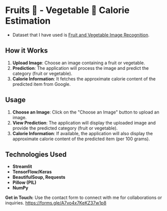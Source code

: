 # Fruits 🍉 - Vegetable 🥕 Calorie Estimation

- Dataset that I have used is [Fruit and Vegetable Image Recognition](https://www.kaggle.com/kritikseth/fruit-and-vegetable-image-recognition).

## How it Works
1. **Upload Image**: Choose an image containing a fruit or vegetable.
2. **Prediction**: The application will process the image and predict the category (fruit or vegetable).
3. **Calorie Information**: It fetches the approximate calorie content of the predicted item from Google.

## Usage
1. **Choose an Image**: Click on the "Choose an Image" button to upload an image.
2. **View Prediction**: The application will display the uploaded image and provide the predicted category (fruit or vegetable).
3. **Calorie Information**: If available, the application will also display the approximate calorie content of the predicted item (per 100 grams).

## Technologies Used
- **Streamlit**
- **TensorFlow/Keras**
- **BeautifulSoup, Requests**
- **Pillow (PIL)**
- **NumPy**

**Get in Touch:** Use the contact form to connect with me for collaborations or inquiries.
https://forms.gle/A7vo4x7KeKZ37w1p8
